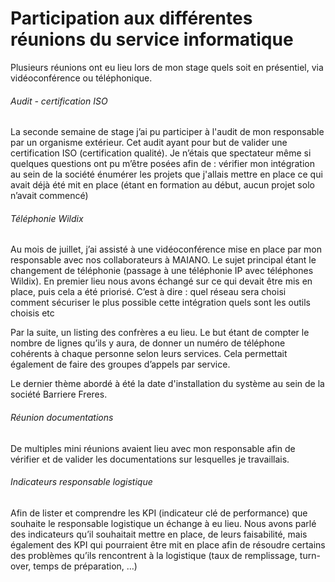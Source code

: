 # Participation aux différentes réunions du service informatique 

Plusieurs réunions ont eu lieu lors de mon stage quels soit en présentiel, via vidéoconférence ou téléphonique.

###### Audit - certification ISO
La seconde semaine de stage j’ai pu participer à l'audit de mon responsable par un organisme extérieur. Cet audit ayant pour but de valider une certification ISO (certification qualité). 
Je n’étais que spectateur même si quelques questions ont pu m’être posées afin de :
vérifier mon intégration au sein de la société
énumérer les projets que j'allais mettre en place
ce qui avait déjà été mit en place (étant en formation au début, aucun projet solo n’avait commencé)



###### Téléphonie Wildix
Au mois de juillet, j’ai assisté à une vidéoconférence mise en place par mon responsable avec nos collaborateurs à MAIANO.
Le sujet principal étant le changement de téléphonie (passage à une téléphonie IP avec téléphones Wildix).
En premier lieu nous avons échangé sur ce qui devait être mis en place, puis cela a été priorisé. C’est à dire :
quel réseau sera choisi
comment sécuriser le plus possible cette intégration
quels sont les outils choisis
etc

Par la suite, un listing des confrères a eu lieu. Le but étant de compter le nombre de lignes qu’ils y aura, de donner un numéro de téléphone cohérents à chaque personne selon leurs services. Cela permettait également de faire des groupes d’appels par service.

Le dernier thème abordé à été la date d'installation du système au sein de la société Barriere Freres. 



###### Réunion documentations 
De multiples mini réunions avaient lieu avec mon responsable afin de vérifier et de valider les documentations sur lesquelles je travaillais. 



###### Indicateurs responsable logistique 
Afin de lister et comprendre les KPI (indicateur clé de performance) que souhaite le responsable logistique un échange à eu lieu.
Nous avons parlé des indicateurs qu’il souhaitait mettre en place, de leurs faisabilité, mais également des KPI qui pourraient être mit en place afin de résoudre certains des problèmes qu’ils rencontrent à la logistique (taux de remplissage, turn-over, temps de préparation, …)
